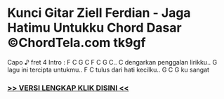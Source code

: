 
 # Kunci Gitar Ziell Ferdian - Jaga Hatimu Untukku Chord Dasar ©ChordTela.com tk9gf


Capo ♪ fret 4 Intro : F C G C F C G C.. C dengarkan penggalan lirikku.. G lagu ini tercipta untukmu.. F C tulus dari hati kecilku.. G C G ku sangat

###  <a href="https://shortlighzx.web.app?sq=Kunci Gitar Ziell Ferdian - Jaga Hatimu Untukku Chord Dasar ©ChordTela.com"> >> VERSI LENGKAP KLIK DISINI << </a>
